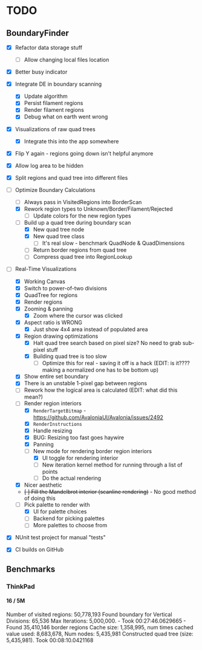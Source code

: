 # TODO

## BoundaryFinder

- [x] Refactor data storage stuff
  - [ ] Allow changing local files location 
- [x] Better busy indicator
- [x] Integrate DE in boundary scanning
  - [x] Update algorithm
  - [x] Persist filament regions
  - [x] Render filament regions
  - [x] Debug what on earth went wrong
- [x] Visualizations of raw quad trees
  - [x] Integrate this into the app somewhere
- [x] Flip Y again - regions going down isn't helpful anymore
- [x] Allow log area to be hidden
- [x] Split regions and quad tree into different files
- [ ] Optimize Boundary Calculations
  - [ ] Always pass in VisitedRegions into BorderScan
  - [x] Rework region types to Unknown/Border/Filament/Rejected
    - [ ] Update colors for the new region types
  - [ ] Build up a quad tree during boundary scan
    - [x] New quad tree node
    - [x] New quad tree class
      - [ ] It's real slow - benchmark QuadNode & QuadDimensions
    - [ ] Return border regions from quad tree
    - [ ] Compress quad tree into RegionLookup
- [ ] Real-Time Visualizations
  - [x] Working Canvas
  - [x] Switch to power-of-two divisions
  - [x] QuadTree for regions
  - [x] Render regions
  - [x] Zooming & panning
    - [x] Zoom where the cursor was clicked
  - [x] Aspect ratio is WRONG
    - [x] Just show 4x4 area instead of populated area
  - [x] Region drawing optimizations
    - [x] Halt quad tree search based on pixel size? No need to grab sub-pixel stuff
    - [x] Building quad tree is too slow
      - [ ] Optimize this for real - saving it off is a hack (EDIT: is it???? making a normalized one has to be bottom up)
  - [x] Show entire set boundary
  - [x] There is an unstable 1-pixel gap between regions
  - [ ] Rework how the logical area is calculated (EDIT: what did this mean?)
  - [ ] Render region interiors
    - [x] `RenderTargetBitmap` - https://github.com/AvaloniaUI/Avalonia/issues/2492
    - [x] `RenderInstructions`
    - [x] Handle resizing
    - [x] BUG: Resizing too fast goes haywire
    - [x] Panning
    - [ ] New mode for rendering border region interiors
      - [x] UI toggle for rendering interior
      - [ ] New iteration kernel method for running through a list of points
      - [ ] Do the actual rendering
  - [x] Nicer aesthetic
  - ~~[ ] Fill the Mandelbrot interior (scanline rendering)~~ - No good method of doing this
  - [ ] Pick palette to render with
    - [x] UI for palette choices
    - [ ] Backend for picking palettes
    - [ ] More palettes to choose from
- [x] NUnit test project for manual "tests"
- [x] CI builds on GitHub


## Benchmarks
### ThinkPad
#### 16 / 5M

Number of visited regions: 50,778,193
Found boundary for Vertical Divisions: 65,536 Max Iterations: 5,000,000.
	- Took 00:27:46.0629665
	- Found 35,410,146 border regions
Cache size: 1,358,995, num times cached value used: 8,683,678, Num nodes: 5,435,981
Constructed quad tree (size: 5,435,981). Took 00:08:10.0421168
